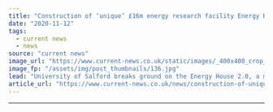 ```yaml
---
title: "Construction of ‘unique’ £16m energy research facility Energy House 2.0 gets underway"
date: "2020-11-12"
tags: 
  - current news
  - news
source: "current news"
image_url: "https://www.current-news.co.uk/static/images/_400x400_crop_center-center/Energy-House-1.0-credit-October-Energy.jpg"
image_fp: "/assets/img/post_thumbnails/136.jpg"
lead: "​University of Salford breaks ground on the Energy House 2.0, a major new research facility focused on energy use in the UK."
article_url: "https://www.current-news.co.uk/news/construction-of-unique-16m-energy-research-facility-energy-house-2-0?utm_source=rss-feeds&utm_medium=rss&utm_campaign=rss"
---
```


---
